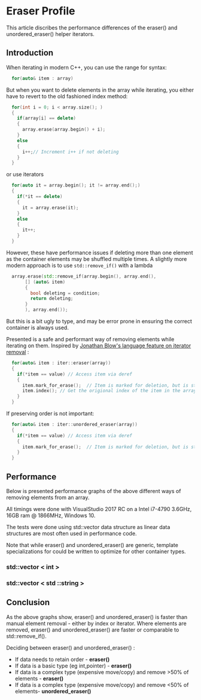 # Eraser Profile
This article discribes the performance differences of the eraser() and unordered_eraser() helper iterators.


## Introduction
When iterating in modern C++, you can use the range for syntax:
```c++
  for(auto& item : array)
```
  
But when you want to delete elements in the array while iterating, you either have to revert to the old fashioned index method:

```c++
  for(int i = 0; i < array.size(); )
  {
    if(array[i] == delete)
    {
      array.erase(array.begin() + i);
    }
    else
    {
      i++;// Increment i++ if not deleting 
    }
  }
```
  or use iterators
```c++  
  for(auto it = array.begin(); it != array.end();)
  {
    if(*it == delete)
    {
      it = array.erase(it);
    }
    else
    {
      it++;
    }
  }
```
  
However, these have performance issues if deleting more than one element as the container elements may be shuffled multiple times.
A slightly more modern approach is to use ```std::remove_if()``` with a lambda
```c++    
  array.erase(std::remove_if(array.begin(), array.end(), 
       [] (auto& item)
       {
         bool deleting = condition;
         return deleting;
       }
       ), array.end());
```
  
But this is a bit ugly to type, and may be error prone in ensuring the correct container is always used.

Presented is a safe and performant way of removing elements while iterating on them.
Inspired by [Jonathan Blow's language feature on iterator removal](https://youtu.be/-UPFH0eWHEI?list=PLmV5I2fxaiCKfxMBrNsU1kgKJXD3PkyxO&t=2017) :
```c++   
  for(auto& item : iter::eraser(array))
  {
    if(*item == value) // Access item via deref
    {
      item.mark_for_erase();  // Item is marked for deletion, but is still valid until end of loop iteration
      item.index(); // Get the origional index of the item in the array 
    }
  }
```
If preserving order is not important:
```c++   
  for(auto& item : iter::unordered_eraser(array))
  {
    if(*item == value) // Access item via deref
    {
      item.mark_for_erase();  // Item is marked for deletion, but is still valid until end of loop iteration
    }
  }

```


## Performance

Below is presented performance graphs of the above different ways of removing elements from an array. 

All timings were done with VisualStudio 2017 RC on a Intel i7-4790 3.6GHz, 16GB ram @ 1866MHz, Windows 10.

The tests were done using std::vector data structure as linear data structures are most often used in performance code.

Note that while eraser() and unordered_eraser() are generic, template specializations for could be written to optimize for other container types.

### std::vector < int >



### std::vector < std ::string >


## Conclusion

As the above graphs show, eraser() and unordered_eraser() is faster than manual element removal - either by index or iterator.
Where elements are removed, eraser() and unordered_eraser() are faster or comparable to std::remove_if().

Deciding between eraser() and unordered_eraser() :

- If data needs to retain order - **eraser()**
- If data is a basic type (eg int,pointer) - **eraser()**
- If data is a complex type (expensive move/copy) and remove >50% of elements - **eraser()**
- If data is a complex type (expensive move/copy) and remove <50% of elements- **unordered_eraser()**




